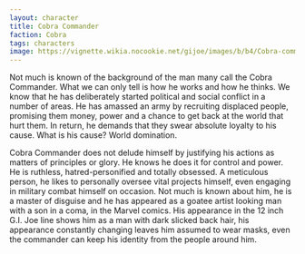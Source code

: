 ```yaml
---
layout: character
title: Cobra Commander
faction: Cobra
tags: characters
image: https://vignette.wikia.nocookie.net/gijoe/images/b/b4/Cobra-commander-02.jpg/revision/latest?cb=20091014201339
---
```


Not much is known of the background of the man many call the Cobra Commander. What we can only tell is how he works and how he thinks. We know that he has deliberately started political and social conflict in a number of areas. He has amassed an army by recruiting displaced people, promising them money, power and a chance to get back at the world that hurt them. In return, he demands that they swear absolute loyalty to his cause. What is his cause? World domination. 

Cobra Commander does not delude himself by justifying his actions as matters of principles or glory. He knows he does it for control and power. He is ruthless, hatred-personified and totally obsessed. A meticulous person, he likes to personally oversee vital projects himself, even engaging in military combat himself on occasion. Not much is known about him, he is a master of disguise and he has appeared as a goatee artist looking man with a son in a coma, in the Marvel comics. His appearance in the 12 inch G.I. Joe line shows him as a man with dark slicked back hair, his appearance constantly changing leaves him assumed to wear masks, even the commander can keep his identity from the people around him.